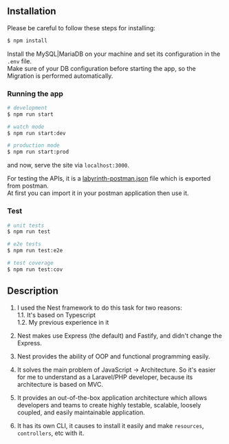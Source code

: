 ## Installation
<p>Please be careful to follow these steps for installing:</p>

```bash
$ npm install
```
Install the MySQL|MariaDB on your machine and set its configuration in the `.env` file.\
Make sure of your DB configuration before starting the app, so the Migration is performed automatically.

### Running the app

```bash
# development
$ npm run start

# watch mode
$ npm run start:dev

# production mode
$ npm run start:prod
```

and now, serve the site via `localhost:3000`.

For testing the APIs, it is a <a href='./labyrinth-postman.json'>labyrinth-postman.json</a> file which is exported from postman.\
At first you can import it in your postman application then use it.

### Test

```bash
# unit tests
$ npm run test

# e2e tests
$ npm run test:e2e

# test coverage
$ npm run test:cov
```

## Description

1. I used the Nest framework to do this task for two reasons:\
1.1. It's based on Typescript\
1.2. My previous experience in it

2. Nest makes use Express (the default) and Fastify, and didn't change the Express.
3. Nest provides the ability of OOP and functional programming easily.
4. It solves the main problem of JavaScript -> Architecture. So it's easier for me to understand as a Laravel/PHP developer, because its architecture is based on MVC.
5. It provides an out-of-the-box application architecture which allows developers and teams to create highly testable, scalable, loosely coupled, and easily maintainable application.
6. It has its own CLI, it causes to install it easily and make `resources`, `controllers`, etc with it.
